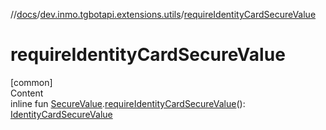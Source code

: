 //[docs](../../index.md)/[dev.inmo.tgbotapi.extensions.utils](index.md)/[requireIdentityCardSecureValue](require-identity-card-secure-value.md)



# requireIdentityCardSecureValue  
[common]  
Content  
inline fun [SecureValue](../dev.inmo.tgbotapi.types.passport.decrypted.abstracts/-secure-value/index.md).[requireIdentityCardSecureValue](require-identity-card-secure-value.md)(): [IdentityCardSecureValue](../dev.inmo.tgbotapi.types.passport.decrypted/-identity-card-secure-value/index.md)  



